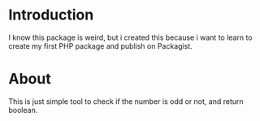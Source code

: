 # Introduction

I know this package is weird, but i created this because i want to learn to create my first PHP package and publish on Packagist.

# About

This is just simple tool to check if the number is odd or not, and return boolean.